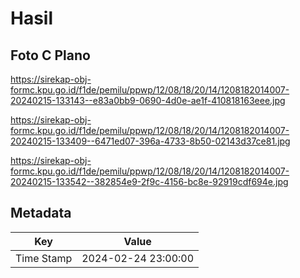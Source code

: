 # Hasil

## Foto C Plano

https://sirekap-obj-formc.kpu.go.id/f1de/pemilu/ppwp/12/08/18/20/14/1208182014007-20240215-133143--e83a0bb9-0690-4d0e-ae1f-410818163eee.jpg

https://sirekap-obj-formc.kpu.go.id/f1de/pemilu/ppwp/12/08/18/20/14/1208182014007-20240215-133409--6471ed07-396a-4733-8b50-02143d37ce81.jpg

https://sirekap-obj-formc.kpu.go.id/f1de/pemilu/ppwp/12/08/18/20/14/1208182014007-20240215-133542--382854e9-2f9c-4156-bc8e-92919cdf694e.jpg


## Metadata

| Key        | Value               |
| ---------- | ------------------- |
| Time Stamp | 2024-02-24 23:00:00 |



